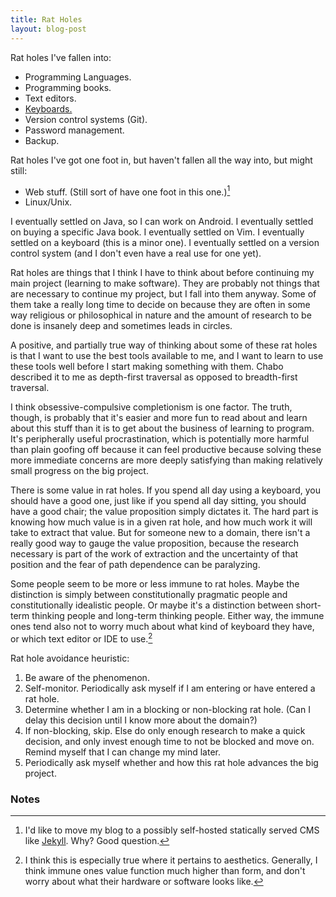 ```yaml
---
title: Rat Holes
layout: blog-post
---
```



Rat holes I've fallen into:

-   Programming Languages.
-   Programming books.
-   Text editors.
-   [Keyboards.](http://www.overclock.net/keyboards/491752-mechanical-keyboard-guide.html)
-   Version control systems (Git).
-   Password management.
-   Backup.

Rat holes I've got one foot in, but haven't fallen all the way into, but
might still:

-   Web stuff. (Still sort of have one foot in this one.)[^1]
-   Linux/Unix.

I eventually settled on Java, so I can work on Android. I eventually
settled on buying a specific Java book. I eventually settled on Vim. I
eventually settled on a keyboard (this is a minor one). I eventually
settled on a version control system (and I don't even have a real use
for one yet).

Rat holes are things that I think I have to think about before
continuing my main project (learning to make software). They are
probably not things that are necessary to continue my project, but I
fall into them anyway. Some of them take a really long time to decide on
because they are often in some way religious or philosophical in nature
and the amount of research to be done is insanely deep and sometimes
leads in circles.

A positive, and partially true way of thinking about some of these rat
holes is that I want to use the best tools available to me, and I want
to learn to use these tools well before I start making something with
them. Chabo described it to me as depth-first traversal as opposed to
breadth-first traversal.

I think obsessive-compulsive completionism is one factor. The truth,
though, is probably that it's easier and more fun to read about and
learn about this stuff than it is to get about the business of learning
to program. It's peripherally useful procrastination, which is
potentially more harmful than plain goofing off because it can feel
productive because solving these more immediate concerns are more deeply
satisfying than making relatively small progress on the big project.

There is some value in rat holes. If you spend all day using a keyboard,
you should have a good one, just like if you spend all day sitting, you
should have a good chair; the value proposition simply dictates it. The
hard part is knowing how much value is in a given rat hole, and how much
work it will take to extract that value. But for someone new to a
domain, there isn't a really good way to gauge the value proposition,
because the research necessary is part of the work of extraction and the
uncertainty of that position and the fear of path dependence can be
paralyzing.

Some people seem to be more or less immune to rat holes. Maybe the
distinction is simply between constitutionally pragmatic people and
constitutionally idealistic people. Or maybe it's a distinction between
short-term thinking people and long-term thinking people. Either way,
the immune ones tend also not to worry much about what kind of keyboard
they have, or which text editor or IDE to use.[^2]

Rat hole avoidance heuristic:

1.  Be aware of the phenomenon.
2.  Self-monitor. Periodically ask myself if I am entering or have
    entered a rat hole.
3.  Determine whether I am in a blocking or non-blocking rat hole. (Can
    I delay this decision until I know more about the domain?)
4.  If non-blocking, skip. Else do only enough research to make a quick
    decision, and only invest enough time to not be blocked and move on.
    Remind myself that I can change my mind later.
5.  Periodically ask myself whether and how this rat hole advances the
    big project.

### Notes

[^1]: I'd like to move my blog to a possibly self-hosted statically served
    CMS like [Jekyll](https://github.com/mojombo/jekyll/wiki/sites).
    Why? Good question. 

[^2]: I think this is especially true where it pertains to aesthetics.
    Generally, I think immune ones value function much higher than form,
    and don't worry about what their hardware or software looks like.

